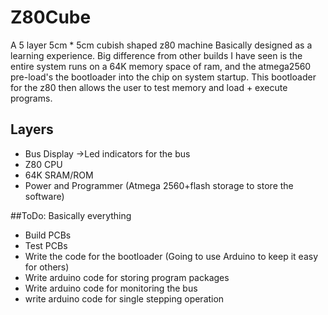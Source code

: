 # Z80Cube
A 5 layer 5cm * 5cm cubish shaped z80 machine
Basically designed as a learning experience.
Big difference from other builds I have seen is the entire system runs on a 64K memory space of ram, and the atmega2560 pre-load's the bootloader into the chip on system startup.
This bootloader for the z80 then allows the user to test memory and load + execute programs.

## Layers
* Bus Display ->Led indicators for the bus
* Z80 CPU
* 64K SRAM/ROM
* Power and Programmer (Atmega 2560+flash storage to store the software)


##ToDo:
Basically everything
* Build PCBs
* Test PCBs
* Write the code for the bootloader (Going to use Arduino to keep it easy for others)
* Write arduino code for storing program packages
* Write arduino code for monitoring the bus
* write arduino code for single stepping operation